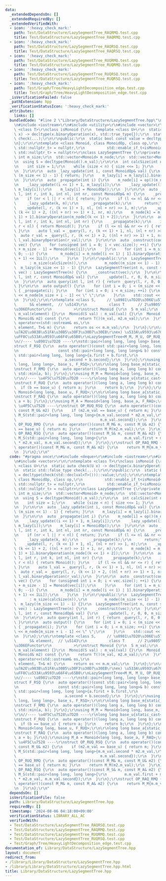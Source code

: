 ```yaml
---
data:
  _extendedDependsOn: []
  _extendedRequiredBy: []
  _extendedVerifiedWith:
  - icon: ':heavy_check_mark:'
    path: Test/DataStructure/LazySegmentTree_RAQRMQ.test.cpp
    title: Test/DataStructure/LazySegmentTree_RAQRMQ.test.cpp
  - icon: ':heavy_check_mark:'
    path: Test/DataStructure/LazySegmentTree_RAQRSQ.test.cpp
    title: Test/DataStructure/LazySegmentTree_RAQRSQ.test.cpp
  - icon: ':heavy_check_mark:'
    path: Test/DataStructure/LazySegmentTree_RUQRMQ.test.cpp
    title: Test/DataStructure/LazySegmentTree_RUQRMQ.test.cpp
  - icon: ':heavy_check_mark:'
    path: Test/DataStructure/LazySegmentTree_RUQRSQ.test.cpp
    title: Test/DataStructure/LazySegmentTree_RUQRSQ.test.cpp
  - icon: ':heavy_check_mark:'
    path: Test/Graph/Tree/HeavyLightDecomposition_edge.test.cpp
    title: Test/Graph/Tree/HeavyLightDecomposition_edge.test.cpp
  _isVerificationFailed: false
  _pathExtension: hpp
  _verificationStatusIcon: ':heavy_check_mark:'
  attributes:
    links: []
  bundledCode: "#line 2 \"Library/DataStructure/LazySegmentTree.hpp\"\n#include <deque>\r\
    \n#include <iostream>\r\n#include <utility>\r\n#include <vector>\r\n\r\ntemplate\
    \ <class T>\r\nclass isMonoid {\r\n  template <class U>\r\n  static auto check(U\
    \ x) -> decltype(x.binaryOperation(x), std::true_type{});\r\n  static std::false_type\
    \ check(...);\r\n\r\npublic:\r\n  static bool const value = decltype(check(std::declval<T>()))::value;\r\
    \n};\r\n\r\ntemplate <class Monoid, class MonoidOp, class op,\r\n          std::enable_if_t<isMonoid<Monoid>::value,\
    \ std::nullptr_t> = nullptr,\r\n          std::enable_if_t<isMonoid<MonoidOp>::value,\
    \ std::nullptr_t> = nullptr>\r\nclass LazySegmentTree {\r\nprivate:\r\n  const\
    \ int m_size;\r\n  std::vector<Monoid> m_node;\r\n  std::vector<MonoidOp> m_lazy;\r\
    \n  using S = decltype(Monoid().m_val);\r\n\r\n  int calcSize(int n) const {\r\
    \n    int size = 1;\r\n    while (size < n) { size <<= 1; }\r\n    return size;\r\
    \n  }\r\n\r\n  auto _lazy_update(int i, const MonoidOp& val) {\r\n    if (i >=\
    \ (m_size << 1) - 1) { return; }\r\n    m_lazy[i] = m_lazy[i].binaryOperation(val);\r\
    \n  }\r\n\r\n  auto _propagate(int i) {\r\n    m_node[i] = op()(m_node[i], m_lazy[i]);\r\
    \n    _lazy_update((i << 1) + 1, m_lazy[i]);\r\n    _lazy_update((i << 1) + 2,\
    \ m_lazy[i]);\r\n    m_lazy[i] = MonoidOp();\r\n  }\r\n\r\n  auto _update(int\
    \ l, int r, int k, int nl, int nr, const MonoidOp& m) {\r\n    _propagate(k);\r\
    \n    if (nr < l || r < nl) { return; }\r\n    if (l <= nl && nr <= r) {\r\n \
    \     _lazy_update(k, m);\r\n      _propagate(k);\r\n      return;\r\n    }\r\n\
    \    _update(l, r, (k << 1) + 1, nl, (nl + nr) >> 1, m);\r\n    _update(l, r,\
    \ (k << 1) + 2, ((nl + nr) >> 1) + 1, nr, m);\r\n    m_node[k] = m_node[(k <<\
    \ 1) + 1].binaryOperation(m_node[(k << 1) + 2]);\r\n  }\r\n\r\n  auto _query(int\
    \ l, int r, int k, int nl, int nr) {\r\n    _propagate(k);\r\n    if (nr < l ||\
    \ r < nl) { return Monoid(); }\r\n    if (l <= nl && nr <= r) { return m_node[k];\
    \ }\r\n    auto l_val = _query(l, r, (k << 1) + 1, nl, (nl + nr) >> 1);\r\n  \
    \  auto r_val = _query(l, r, (k << 1) + 2, ((nl + nr) >> 1) + 1, nr);\r\n    return\
    \ l_val.binaryOperation(r_val);\r\n  }\r\n\r\n  auto _construct(const std::vector<S>&\
    \ vec) {\r\n    for (unsigned int i = 0; i < vec.size(); ++i) {\r\n      m_node[i\
    \ + m_size - 1] = Monoid(vec[i]);\r\n    }\r\n    for (int i = m_size - 2; i >=\
    \ 0; --i) {\r\n      m_node[i] = m_node[(i << 1) | 1].binaryOperation(m_node[(i\
    \ + 1) << 1LL]);\r\n    }\r\n  }\r\n\r\npublic:\r\n  LazySegmentTree(int n)\r\n\
    \      : m_size(calcSize(n)),\r\n        m_node((m_size << 1) - 1),\r\n      \
    \  m_lazy((m_size << 1) - 1) {}\r\n  LazySegmentTree(int n, const std::vector<S>&\
    \ vec) : LazySegmentTree(n) {\r\n    _construct(vec);\r\n  }\r\n\r\n  auto update(int\
    \ l, int r, const MonoidOp& val) {\r\n    _update(l, r, 0, 0, m_size - 1, val);\r\
    \n  }\r\n\r\n  auto query(int l, int r) { return _query(l, r, 0, 0, m_size - 1).m_val;\
    \ }\r\n\r\n  auto output() {\r\n    for (int i = 0; i < (m_size << 1) - 1; ++i)\
    \ { _propagate(i); }\r\n    for (int i = 0; i < m_size; ++i) {\r\n      std::cout\
    \ << m_node[m_size + i - 1] << \" \";\r\n    }\r\n    std::cout << std::endl;\r\
    \n  }\r\n};\r\n\r\ntemplate <class S,     // \u8981\u7D20\u306E\u578B\r\n    \
    \      S& element,  // \u5143\r\n          class T      // 2\u9805\u6F14\u7B97\
    \u306EFunctor\r\n          >\r\nstruct Monoid {\r\n  S m_val;\r\n  Monoid() :\
    \ m_val(element) {}\r\n  Monoid(S val) : m_val(val) {}\r\n  Monoid binaryOperation(const\
    \ Monoid& m2) const {\r\n    return T()(m_val, m2.m_val);\r\n  }\r\n  friend std::ostream&\
    \ operator<<(std::ostream& os,\r\n                                  const Monoid<S,\
    \ element, T>& m) {\r\n    return os << m.m_val;\r\n  }\r\n};\r\n\r\n/*\r\n\u5404\
    \u7A2E\u983B\u51FA\u30B5\u30F3\u30D7\u30EB\r\nex) \u533A\u9593\u6700\u5C0F\u5024\
    \uFF0C\u533A\u9593\u66F4\u65B0\r\nLazySegmentTree<M_M, M_U, OP_RUQ_RMQ>\r\n*/\r\
    \n//---- \u8981\u7D20 ----\r\nstd::pair<long long, long long> base_s{0, 0};\r\n\
    struct F_RSQ {\r\n  auto operator()(const std::pair<long long, long long>& a,\r\
    \n                  const std::pair<long long, long long>& b) const {\r\n    return\
    \ std::pair<long long, long long>{a.first + b.first,\r\n                     \
    \                      a.second + b.second};\r\n  }\r\n};\r\nusing M_S = Monoid<std::pair<long\
    \ long, long long>, base_s, F_RSQ>;\r\n\r\nlong long base_m{static_cast<long long>(1e18)};\r\
    \nstruct F_RMQ {\r\n  auto operator()(long long a, long long b) const { return\
    \ std::min(a, b); }\r\n};\r\nusing M_M = Monoid<long long, base_m, F_RMQ>;\r\n\
    \r\n//---- \u4F5C\u7528\u7D20 ----\r\nlong long base_u{static_cast<long long>(-1e18)};\r\
    \nstruct F_RUQ {\r\n  auto operator()(long long a, long long b) const {\r\n  \
    \  if (b == base_u) { return a; }\r\n    return b;\r\n  }\r\n};\r\nusing M_U =\
    \ Monoid<long long, base_u, F_RUQ>;\r\n\r\nlong long base_a{static_cast<long long>(0)};\r\
    \nstruct F_RAQ {\r\n  auto operator()(long long a, long long b) const { return\
    \ a + b; }\r\n};\r\nusing M_A = Monoid<long long, base_a, F_RAQ>;\r\n\r\n//----\
    \ \u4F5C\u7528 ----\r\nstruct OP_RUQ_RSQ {\r\n  auto operator()(const M_S& m,\
    \ const M_U& m2) {\r\n    if (m2.m_val == base_u) { return m; }\r\n    return\
    \ M_S(std::pair<long long, long long>{m.m_val.second * m2.m_val,\r\n         \
    \                                      m.m_val.second});\r\n  }\r\n};\r\nstruct\
    \ OP_RUQ_RMQ {\r\n  auto operator()(const M_M& m, const M_U& m2) {\r\n    if (m2.m_val\
    \ == base_u) { return m; }\r\n    return M_M(m2.m_val);\r\n  }\r\n};\r\nstruct\
    \ OP_RAQ_RSQ {\r\n  auto operator()(const M_S& m, const M_A& m2) {\r\n    return\
    \ M_S(std::pair<long long, long long>{\r\n        m.m_val.first + m.m_val.second\
    \ * m2.m_val, m.m_val.second});\r\n  }\r\n};\r\nstruct OP_RAQ_RMQ {\r\n  auto\
    \ operator()(const M_M& m, const M_A& m2) {\r\n    return M_M{m.m_val + m2.m_val};\r\
    \n  }\r\n};\r\n"
  code: "#pragma once\r\n#include <deque>\r\n#include <iostream>\r\n#include <utility>\r\
    \n#include <vector>\r\n\r\ntemplate <class T>\r\nclass isMonoid {\r\n  template\
    \ <class U>\r\n  static auto check(U x) -> decltype(x.binaryOperation(x), std::true_type{});\r\
    \n  static std::false_type check(...);\r\n\r\npublic:\r\n  static bool const value\
    \ = decltype(check(std::declval<T>()))::value;\r\n};\r\n\r\ntemplate <class Monoid,\
    \ class MonoidOp, class op,\r\n          std::enable_if_t<isMonoid<Monoid>::value,\
    \ std::nullptr_t> = nullptr,\r\n          std::enable_if_t<isMonoid<MonoidOp>::value,\
    \ std::nullptr_t> = nullptr>\r\nclass LazySegmentTree {\r\nprivate:\r\n  const\
    \ int m_size;\r\n  std::vector<Monoid> m_node;\r\n  std::vector<MonoidOp> m_lazy;\r\
    \n  using S = decltype(Monoid().m_val);\r\n\r\n  int calcSize(int n) const {\r\
    \n    int size = 1;\r\n    while (size < n) { size <<= 1; }\r\n    return size;\r\
    \n  }\r\n\r\n  auto _lazy_update(int i, const MonoidOp& val) {\r\n    if (i >=\
    \ (m_size << 1) - 1) { return; }\r\n    m_lazy[i] = m_lazy[i].binaryOperation(val);\r\
    \n  }\r\n\r\n  auto _propagate(int i) {\r\n    m_node[i] = op()(m_node[i], m_lazy[i]);\r\
    \n    _lazy_update((i << 1) + 1, m_lazy[i]);\r\n    _lazy_update((i << 1) + 2,\
    \ m_lazy[i]);\r\n    m_lazy[i] = MonoidOp();\r\n  }\r\n\r\n  auto _update(int\
    \ l, int r, int k, int nl, int nr, const MonoidOp& m) {\r\n    _propagate(k);\r\
    \n    if (nr < l || r < nl) { return; }\r\n    if (l <= nl && nr <= r) {\r\n \
    \     _lazy_update(k, m);\r\n      _propagate(k);\r\n      return;\r\n    }\r\n\
    \    _update(l, r, (k << 1) + 1, nl, (nl + nr) >> 1, m);\r\n    _update(l, r,\
    \ (k << 1) + 2, ((nl + nr) >> 1) + 1, nr, m);\r\n    m_node[k] = m_node[(k <<\
    \ 1) + 1].binaryOperation(m_node[(k << 1) + 2]);\r\n  }\r\n\r\n  auto _query(int\
    \ l, int r, int k, int nl, int nr) {\r\n    _propagate(k);\r\n    if (nr < l ||\
    \ r < nl) { return Monoid(); }\r\n    if (l <= nl && nr <= r) { return m_node[k];\
    \ }\r\n    auto l_val = _query(l, r, (k << 1) + 1, nl, (nl + nr) >> 1);\r\n  \
    \  auto r_val = _query(l, r, (k << 1) + 2, ((nl + nr) >> 1) + 1, nr);\r\n    return\
    \ l_val.binaryOperation(r_val);\r\n  }\r\n\r\n  auto _construct(const std::vector<S>&\
    \ vec) {\r\n    for (unsigned int i = 0; i < vec.size(); ++i) {\r\n      m_node[i\
    \ + m_size - 1] = Monoid(vec[i]);\r\n    }\r\n    for (int i = m_size - 2; i >=\
    \ 0; --i) {\r\n      m_node[i] = m_node[(i << 1) | 1].binaryOperation(m_node[(i\
    \ + 1) << 1LL]);\r\n    }\r\n  }\r\n\r\npublic:\r\n  LazySegmentTree(int n)\r\n\
    \      : m_size(calcSize(n)),\r\n        m_node((m_size << 1) - 1),\r\n      \
    \  m_lazy((m_size << 1) - 1) {}\r\n  LazySegmentTree(int n, const std::vector<S>&\
    \ vec) : LazySegmentTree(n) {\r\n    _construct(vec);\r\n  }\r\n\r\n  auto update(int\
    \ l, int r, const MonoidOp& val) {\r\n    _update(l, r, 0, 0, m_size - 1, val);\r\
    \n  }\r\n\r\n  auto query(int l, int r) { return _query(l, r, 0, 0, m_size - 1).m_val;\
    \ }\r\n\r\n  auto output() {\r\n    for (int i = 0; i < (m_size << 1) - 1; ++i)\
    \ { _propagate(i); }\r\n    for (int i = 0; i < m_size; ++i) {\r\n      std::cout\
    \ << m_node[m_size + i - 1] << \" \";\r\n    }\r\n    std::cout << std::endl;\r\
    \n  }\r\n};\r\n\r\ntemplate <class S,     // \u8981\u7D20\u306E\u578B\r\n    \
    \      S& element,  // \u5143\r\n          class T      // 2\u9805\u6F14\u7B97\
    \u306EFunctor\r\n          >\r\nstruct Monoid {\r\n  S m_val;\r\n  Monoid() :\
    \ m_val(element) {}\r\n  Monoid(S val) : m_val(val) {}\r\n  Monoid binaryOperation(const\
    \ Monoid& m2) const {\r\n    return T()(m_val, m2.m_val);\r\n  }\r\n  friend std::ostream&\
    \ operator<<(std::ostream& os,\r\n                                  const Monoid<S,\
    \ element, T>& m) {\r\n    return os << m.m_val;\r\n  }\r\n};\r\n\r\n/*\r\n\u5404\
    \u7A2E\u983B\u51FA\u30B5\u30F3\u30D7\u30EB\r\nex) \u533A\u9593\u6700\u5C0F\u5024\
    \uFF0C\u533A\u9593\u66F4\u65B0\r\nLazySegmentTree<M_M, M_U, OP_RUQ_RMQ>\r\n*/\r\
    \n//---- \u8981\u7D20 ----\r\nstd::pair<long long, long long> base_s{0, 0};\r\n\
    struct F_RSQ {\r\n  auto operator()(const std::pair<long long, long long>& a,\r\
    \n                  const std::pair<long long, long long>& b) const {\r\n    return\
    \ std::pair<long long, long long>{a.first + b.first,\r\n                     \
    \                      a.second + b.second};\r\n  }\r\n};\r\nusing M_S = Monoid<std::pair<long\
    \ long, long long>, base_s, F_RSQ>;\r\n\r\nlong long base_m{static_cast<long long>(1e18)};\r\
    \nstruct F_RMQ {\r\n  auto operator()(long long a, long long b) const { return\
    \ std::min(a, b); }\r\n};\r\nusing M_M = Monoid<long long, base_m, F_RMQ>;\r\n\
    \r\n//---- \u4F5C\u7528\u7D20 ----\r\nlong long base_u{static_cast<long long>(-1e18)};\r\
    \nstruct F_RUQ {\r\n  auto operator()(long long a, long long b) const {\r\n  \
    \  if (b == base_u) { return a; }\r\n    return b;\r\n  }\r\n};\r\nusing M_U =\
    \ Monoid<long long, base_u, F_RUQ>;\r\n\r\nlong long base_a{static_cast<long long>(0)};\r\
    \nstruct F_RAQ {\r\n  auto operator()(long long a, long long b) const { return\
    \ a + b; }\r\n};\r\nusing M_A = Monoid<long long, base_a, F_RAQ>;\r\n\r\n//----\
    \ \u4F5C\u7528 ----\r\nstruct OP_RUQ_RSQ {\r\n  auto operator()(const M_S& m,\
    \ const M_U& m2) {\r\n    if (m2.m_val == base_u) { return m; }\r\n    return\
    \ M_S(std::pair<long long, long long>{m.m_val.second * m2.m_val,\r\n         \
    \                                      m.m_val.second});\r\n  }\r\n};\r\nstruct\
    \ OP_RUQ_RMQ {\r\n  auto operator()(const M_M& m, const M_U& m2) {\r\n    if (m2.m_val\
    \ == base_u) { return m; }\r\n    return M_M(m2.m_val);\r\n  }\r\n};\r\nstruct\
    \ OP_RAQ_RSQ {\r\n  auto operator()(const M_S& m, const M_A& m2) {\r\n    return\
    \ M_S(std::pair<long long, long long>{\r\n        m.m_val.first + m.m_val.second\
    \ * m2.m_val, m.m_val.second});\r\n  }\r\n};\r\nstruct OP_RAQ_RMQ {\r\n  auto\
    \ operator()(const M_M& m, const M_A& m2) {\r\n    return M_M{m.m_val + m2.m_val};\r\
    \n  }\r\n};\r\n"
  dependsOn: []
  isVerificationFile: false
  path: Library/DataStructure/LazySegmentTree.hpp
  requiredBy: []
  timestamp: '2024-08-06 04:18:00+09:00'
  verificationStatus: LIBRARY_ALL_AC
  verifiedWith:
  - Test/DataStructure/LazySegmentTree_RAQRSQ.test.cpp
  - Test/DataStructure/LazySegmentTree_RAQRMQ.test.cpp
  - Test/DataStructure/LazySegmentTree_RUQRMQ.test.cpp
  - Test/DataStructure/LazySegmentTree_RUQRSQ.test.cpp
  - Test/Graph/Tree/HeavyLightDecomposition_edge.test.cpp
documentation_of: Library/DataStructure/LazySegmentTree.hpp
layout: document
redirect_from:
- /library/Library/DataStructure/LazySegmentTree.hpp
- /library/Library/DataStructure/LazySegmentTree.hpp.html
title: Library/DataStructure/LazySegmentTree.hpp
---
```

